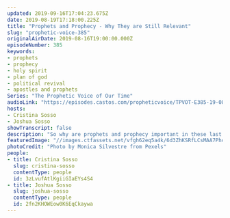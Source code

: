 ```yaml
---
updated: 2019-09-16T17:04:23.675Z
date: 2019-08-19T17:18:00.225Z
title: "Prophets and Prophecy - Why They are Still Relevant"
slug: "prophetic-voice-385"
originalAirDate: 2019-08-16T19:00:00.000Z
episodeNumber: 385
keywords:
- prophets
- prophecy
- holy spirit
- plan of god
- political revival
- apostles and prophets
Series: "The Prophetic Voice of Our Time"
audioLink: "https://episodes.castos.com/propheticvoice/TPVOT-E385-19-08-17-18-Prophets-and-Prophecy-Why-They-Are-Still-Relevant.mp3"
hosts:
- Cristina Sosso
- Joshua Sosso
showTranscript: false
description: "So why are prophets and prophecy important in these last days? 2 Peter 1:19-21 \"And we have the prophetic word more fully confirmed, to which you will do well to pay attention as to a lamp shining in a dark place, until the day dawns and the morning star rises in your hearts, knowing this first of all, that no prophecy of Scripture comes from someone’s own interpretation. For no prophecy was ever produced by the will of man, but men spoke from God as they were carried along by the Holy Spirit.\"\n"
featuredImage: "//images.ctfassets.net/vfgh62eq5a4k/6d3ZhKSRfLCsMAA7PhcORO/e040c1f95c3d565a3c58732d8d2655b5/audience-auditorium-back-view-713149.jpg"
photoCredit: "Photo by Monica Silvestre from Pexels"
people:
- title: Cristina Sosso
  slug: cristina-sosso
  contentType: people
  id: 3zLvufAtlKgiiGIaEYs4S4
- title: Joshua Sosso
  slug: joshua-sosso
  contentType: people
  id: 2fn2KHOWEow0K6EqCkaywa
---
```

